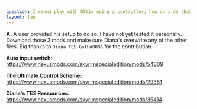 ```yaml
---
question: I wanna play with OStim using a controller, how do i do that!?
layout: faq
---
```


**A.** A user provided his setup to do so. I have not yet tested it personally. Download those 3 mods and make sure Diana's overwrite any of the other files. Big thanks to `Diana TES GotH#0086` for the contribution.

**Auto input switch:** <https://www.nexusmods.com/skyrimspecialedition/mods/54309>

**The Ultimate Control Scheme:** <https://www.nexusmods.com/skyrimspecialedition/mods/29381>

**Diana's TES Ressources:** <https://www.nexusmods.com/skyrimspecialedition/mods/35414>